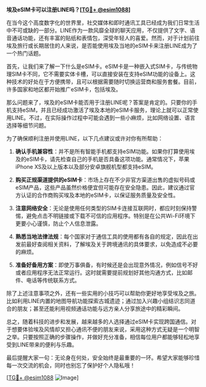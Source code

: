 **埃及eSIM卡可以注册LINE吗？[[TG💪+ @esim1088](https://t.me/s/esim1088)]**

在当今这个高度数字化的世界里，社交媒体和即时通讯工具已经成为我们日常生活中不可或缺的一部分。LINE作为一款风靡全球的聊天应用，不仅提供了文字、语音通话功能，还有丰富的贴纸和表情包，深受年轻人的喜爱。然而，对于计划前往埃及旅行或长期居住的人来说，是否能使用埃及当地的eSIM卡来注册LINE成为了一个热门话题。

首先，让我们来了解一下什么是eSIM卡。eSIM卡是一种嵌入式SIM卡，与传统物理SIM卡不同，它不需要实体卡槽，可以直接安装在支持eSIM功能的设备上。这种技术的好处在于方便携带，且可以根据需要随时切换运营商和服务套餐。目前，许多国家和地区都开始推广eSIM卡，包括埃及。

那么问题来了，埃及的eSIM卡能否用于注册LINE呢？答案是肯定的。只要你的手机支持eSIM，并且已经成功激活了埃及本地的eSIM卡服务，理论上就可以正常使用LINE。不过，在实际操作过程中可能会遇到一些小麻烦，比如网络设置、语言选择等细节问题。

为了确保顺利注册并使用LINE，以下几点建议或许对你有所帮助：

1. **确认手机兼容性**：并不是所有智能手机都支持eSIM功能。如果你打算使用埃及的eSIM卡，请先检查自己的手机是否具备这项功能。通常情况下，苹果iPhone XS及以上版本以及部分安卓旗舰机型都支持eSIM。

2. **购买正规渠道提供的eSIM卡**：市场上存在不少非官方渠道出售的虚拟号码或eSIM产品，这些产品虽然价格便宜但可能存在安全隐患。因此，建议通过官方认证的合作商购买埃及本地的eSIM卡，以保证服务质量及安全性。

3. **注意网络安全**：无论是使用任何类型的SIM卡连接互联网时，都应时刻保持警惕，避免点击不明链接或下载不可信的应用程序。特别是在公共Wi-Fi环境下更要小心谨慎，防止个人信息泄露。

4. **熟悉当地法律法规**：每个国家对于通信工具的使用都有各自的规定，因此在出发前最好查阅相关资料，了解埃及关于跨境通讯的具体要求，以免造成不必要的麻烦。

5. **准备好备用方案**：即使万事俱备，有时候还是会出现意外情况，例如信号不好或者应用程序无法正常运行。这时就需要提前规划好其他沟通方式，比如邮件、电话等传统联系方式。

除了上述注意事项之外，还有一些实用的小技巧可以帮助你更好地享受埃及之旅。比如利用LINE内置的地图导航功能探索古城遗迹；通过加入兴趣小组结识志同道合的朋友；甚至还能利用视频通话功能与远方亲人分享旅途中的精彩瞬间。

总之，随着科技的进步和发展，越来越多的人选择通过eSIM卡实现跨国通信。对于想要体验埃及风情却又担心通讯不便的朋友来说，采用这种方式无疑是一个明智之举。只要按照正确的步骤操作，并做好充分准备，相信每位用户都能够轻松地享受到LINE带来的便利与乐趣。

最后提醒大家一句：无论身在何处，安全始终是最重要的一环。希望大家能够珍惜每一次交流的机会，同时也别忘了保护好个人隐私哦！

[[TG💪+ @esim1088](https://t.me/s/esim1088) ![Image](https://i.postimg.cc/4NQfJmqS/Snipaste-2025-05-13-00-14-12.png)]